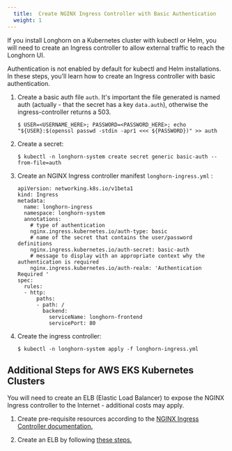 ```yaml
---
  title:  Create NGINX Ingress Controller with Basic Authentication
  weight: 1
---
```


If you install Longhorn on a Kubernetes cluster with kubectl or Helm, you will need to create an Ingress controller to allow external traffic to reach the Longhorn UI.

Authentication is not enabled by default for kubectl and Helm installations. In these steps, you'll learn how to create an Ingress controller with basic authentication.

1. Create a basic auth file `auth`. It's important the file generated is named auth (actually - that the secret has a key `data.auth`), otherwise the ingress-controller returns a 503.
    ```
    $ USER=<USERNAME_HERE>; PASSWORD=<PASSWORD_HERE>; echo "${USER}:$(openssl passwd -stdin -apr1 <<< ${PASSWORD})" >> auth
    ```
2. Create a secret:
    ```
    $ kubectl -n longhorn-system create secret generic basic-auth --from-file=auth
    ```
3. Create an NGINX Ingress controller manifest `longhorn-ingress.yml` :
    ```
    apiVersion: networking.k8s.io/v1beta1
    kind: Ingress
    metadata:
      name: longhorn-ingress
      namespace: longhorn-system
      annotations:
        # type of authentication
        nginx.ingress.kubernetes.io/auth-type: basic
        # name of the secret that contains the user/password definitions
        nginx.ingress.kubernetes.io/auth-secret: basic-auth
        # message to display with an appropriate context why the authentication is required
        nginx.ingress.kubernetes.io/auth-realm: 'Authentication Required '
    spec:
      rules:
      - http:
          paths:
          - path: /
            backend:
              serviceName: longhorn-frontend
              servicePort: 80
    ```
4. Create the ingress controller:
    ```
    $ kubectl -n longhorn-system apply -f longhorn-ingress.yml
    ```

## Additional Steps for AWS EKS Kubernetes Clusters

You will need to create an ELB (Elastic Load Balancer) to expose the NGINX Ingress controller to the Internet - additional costs may apply.

1. Create pre-requisite resources according to the [NGINX Ingress Controller documentation.](https://kubernetes.github.io/ingress-nginx/deploy/#prerequisite-generic-deployment-command)

2. Create an ELB by following [these steps.](https://kubernetes.github.io/ingress-nginx/deploy/#aws)
